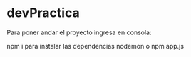 # devPractica

Para poner andar el proyecto ingresa en consola:

npm i para instalar las dependencias
nodemon o npm app.js 
